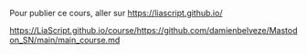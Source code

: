 Pour publier ce cours, aller sur https://liascript.github.io/


https://LiaScript.github.io/course/https://github.com/damienbelveze/Mastodon_SN/main/main_course.md

